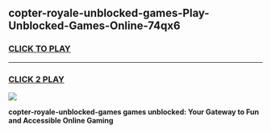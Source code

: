 
## copter-royale-unblocked-games-Play-Unblocked-Games-Online-74qx6
<h3>
<a href="https://premium76.site?title=copter-royale-unblocked-games&ref=25A">CLICK TO PLAY</a></h3>
<hr>

<h3>
<a href="https://premium76.site?title=copter-royale-unblocked-games&ref=25A">CLICK 2 PLAY</a>
  
</h3>

<a href="https://premium76.site?title=copter-royale-unblocked-games&ref=25A"><img src="https://clearcache.store/games.png"></a>


**copter-royale-unblocked-games games unblocked: Your Gateway to Fun and Accessible Online Gaming**

